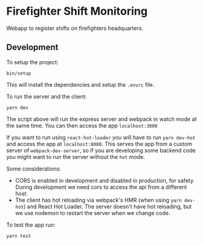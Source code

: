 # Firefighter Shift Monitoring

Webapp to register shifts on firefighters headquarters.

## Development

To setup the project:
```
bin/setup
```

This will install the dependencies and setup the `.envrc` file.

To run the server and the client:
```
yarn dev
```
The script above will run the express server and webpack in watch mode at the same time.
You can then access the app `localhost:3000`

If you want to run using `react-hot-loader` you will have to run `yarn dev-hot` and access the app at `localhost:8080`. This serves the app from a custom server of `webpack-dev-server`, so if you are developing some backend code you might want to run the server without the `hot` mode.

Some considerations:
* CORS is enabled in development and disabled in production, for safety. During development we need cors to access the api from a
different host.
* The client has hot reloading via webpack's HMR (when using `yarn dev-hot`) and React Hot Loader. The server doesn't have hot reloading, but we use nodemon to
restart the server when we change code.

To test the app run:
```
yarn test
```
